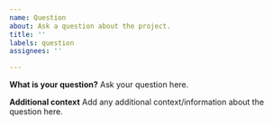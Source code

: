 ```yaml
---
name: Question
about: Ask a question about the project.
title: ''
labels: question
assignees: ''

---
```


**What is your question?**
Ask your question here.

**Additional context**
Add any additional context/information about the question here.
